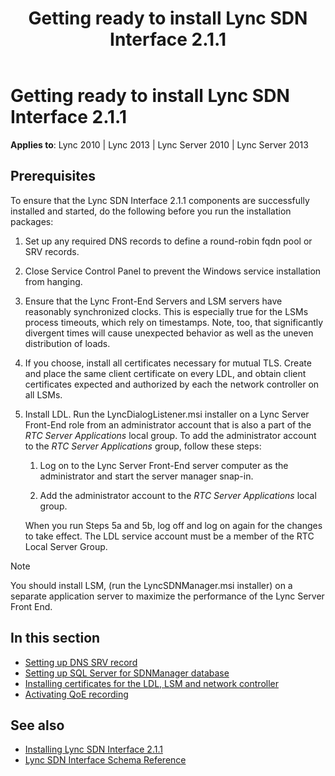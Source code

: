 ﻿---
title: Getting ready to install Lync SDN Interface 2.1.1
TOCTitle: Getting ready to install Lync SDN Interface 2.1.1
ms:assetid: c5b5083a-a25e-4409-a496-2616bb2b15a2
ms:mtpsurl: https://msdn.microsoft.com/en-us/library/Dn785199(v=office.15)
ms:contentKeyID: 62952683
ms.date: 02/16/2015
mtps_version: v=office.15
---

# Getting ready to install Lync SDN Interface 2.1.1


**Applies to**: Lync 2010 | Lync 2013 | Lync Server 2010 | Lync Server 2013

## Prerequisites

To ensure that the Lync SDN Interface 2.1.1 components are successfully installed and started, do the following before you run the installation packages:

1.  Set up any required DNS records to define a round-robin fqdn pool or SRV records.

2.  Close Service Control Panel to prevent the Windows service installation from hanging.

3.  Ensure that the Lync Front-End Servers and LSM servers have reasonably synchronized clocks. This is especially true for the LSMs process timeouts, which rely on timestamps. Note, too, that significantly divergent times will cause unexpected behavior as well as the uneven distribution of loads.

4.  If you choose, install all certificates necessary for mutual TLS. Create and place the same client certificate on every LDL, and obtain client certificates expected and authorized by each the network controller on all LSMs.

5.  Install LDL. Run the LyncDialogListener.msi installer on a Lync Server Front-End role from an administrator account that is also a part of the *RTC Server Applications* local group. To add the administrator account to the *RTC Server Applications* group, follow these steps:
    
    1.  Log on to the Lync Server Front-End server computer as the administrator and start the server manager snap-in.
    
    2.  Add the administrator account to the *RTC Server Applications* local group.
    
    When you run Steps 5a and 5b, log off and log on again for the changes to take effect. The LDL service account must be a member of the RTC Local Server Group.


> [!NOTE]
> You should install LSM, (run the LyncSDNManager.msi installer) on a separate application server to maximize the performance of the Lync Server Front End.



## In this section

- [Setting up DNS SRV record](setting-up-dns-srv-record.md)
- [Setting up SQL Server for SDNManager database](setting-up-sql-server-for-sdnmanager-database.md)
- [Installing certificates for the LDL, LSM and network controller](installing-certificates-for-the-ldl-lsm-and-network-controller.md)
- [Activating QoE recording](activating-qoe-recording.md)

## See also

- [Installing Lync SDN Interface 2.1.1](installing-lync-sdn-interface-2-1-1.md)
- [Lync SDN Interface Schema Reference](lync-sdn-interface-schema-reference.md)

